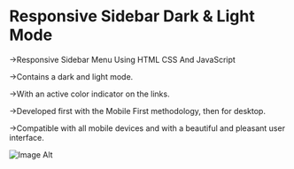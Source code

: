 # Responsive Sidebar Dark & Light Mode

->Responsive Sidebar Menu Using HTML CSS And JavaScript

->Contains a dark and light mode.

->With an active color indicator on the links.

->Developed first with the Mobile First methodology, then for desktop.

->Compatible with all mobile devices and with a beautiful and pleasant user interface.

![Image Alt]([image_url](https://github.com/SBJOYNUR/Responsive-Sidebar-Menu/blob/d8e68f6b865bef6865622ee896a77d0edd7be6d8/Preview.png))

